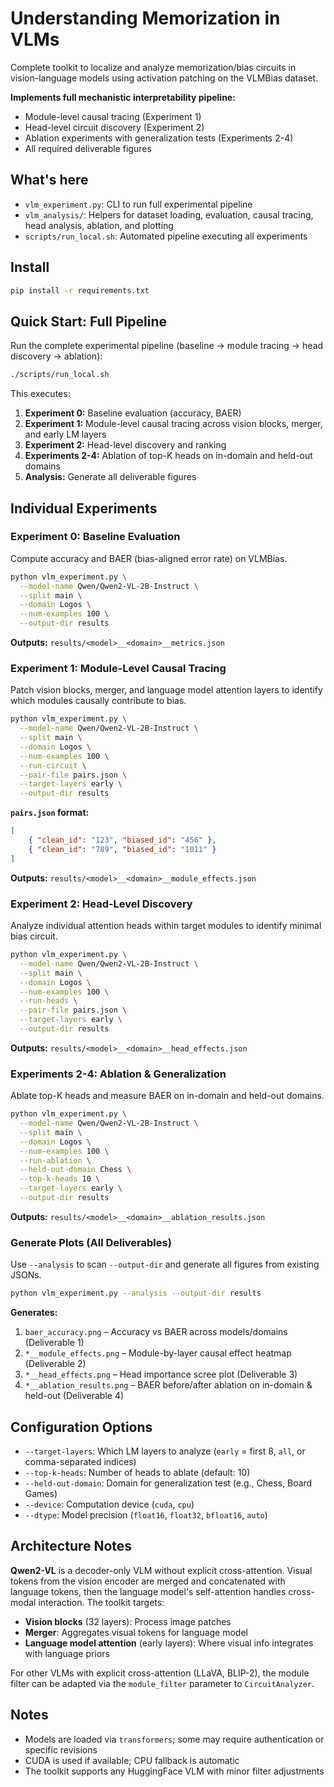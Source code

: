 # Understanding Memorization in VLMs

Complete toolkit to localize and analyze memorization/bias circuits in vision-language models using activation patching on the VLMBias dataset.

**Implements full mechanistic interpretability pipeline:**

- Module-level causal tracing (Experiment 1)
- Head-level circuit discovery (Experiment 2)
- Ablation experiments with generalization tests (Experiments 2-4)
- All required deliverable figures

## What's here

- `vlm_experiment.py`: CLI to run full experimental pipeline
- `vlm_analysis/`: Helpers for dataset loading, evaluation, causal tracing, head analysis, ablation, and plotting
- `scripts/run_local.sh`: Automated pipeline executing all experiments

## Install

```bash
pip install -r requirements.txt
```

## Quick Start: Full Pipeline

Run the complete experimental pipeline (baseline → module tracing → head discovery → ablation):

```bash
./scripts/run_local.sh
```

This executes:

1. **Experiment 0:** Baseline evaluation (accuracy, BAER)
2. **Experiment 1:** Module-level causal tracing across vision blocks, merger, and early LM layers
3. **Experiment 2:** Head-level discovery and ranking
4. **Experiments 2-4:** Ablation of top-K heads on in-domain and held-out domains
5. **Analysis:** Generate all deliverable figures

## Individual Experiments

### Experiment 0: Baseline Evaluation

Compute accuracy and BAER (bias-aligned error rate) on VLMBias.

```bash
python vlm_experiment.py \
  --model-name Qwen/Qwen2-VL-2B-Instruct \
  --split main \
  --domain Logos \
  --num-examples 100 \
  --output-dir results
```

**Outputs:** `results/<model>__<domain>__metrics.json`

### Experiment 1: Module-Level Causal Tracing

Patch vision blocks, merger, and language model attention layers to identify which modules causally contribute to bias.

```bash
python vlm_experiment.py \
  --model-name Qwen/Qwen2-VL-2B-Instruct \
  --split main \
  --domain Logos \
  --num-examples 100 \
  --run-circuit \
  --pair-file pairs.json \
  --target-layers early \
  --output-dir results
```

**`pairs.json` format:**

```json
[
	{ "clean_id": "123", "biased_id": "456" },
	{ "clean_id": "789", "biased_id": "1011" }
]
```

**Outputs:** `results/<model>__<domain>__module_effects.json`

### Experiment 2: Head-Level Discovery

Analyze individual attention heads within target modules to identify minimal bias circuit.

```bash
python vlm_experiment.py \
  --model-name Qwen/Qwen2-VL-2B-Instruct \
  --split main \
  --domain Logos \
  --num-examples 100 \
  --run-heads \
  --pair-file pairs.json \
  --target-layers early \
  --output-dir results
```

**Outputs:** `results/<model>__<domain>__head_effects.json`

### Experiments 2-4: Ablation & Generalization

Ablate top-K heads and measure BAER on in-domain and held-out domains.

```bash
python vlm_experiment.py \
  --model-name Qwen/Qwen2-VL-2B-Instruct \
  --split main \
  --domain Logos \
  --num-examples 100 \
  --run-ablation \
  --held-out-domain Chess \
  --top-k-heads 10 \
  --target-layers early \
  --output-dir results
```

**Outputs:** `results/<model>__<domain>__ablation_results.json`

### Generate Plots (All Deliverables)

Use `--analysis` to scan `--output-dir` and generate all figures from existing JSONs.

```bash
python vlm_experiment.py --analysis --output-dir results
```

**Generates:**

1. `baer_accuracy.png` – Accuracy vs BAER across models/domains (Deliverable 1)
2. `*__module_effects.png` – Module-by-layer causal effect heatmap (Deliverable 2)
3. `*__head_effects.png` – Head importance scree plot (Deliverable 3)
4. `*__ablation_results.png` – BAER before/after ablation on in-domain & held-out (Deliverable 4)

## Configuration Options

- `--target-layers`: Which LM layers to analyze (`early` = first 8, `all`, or comma-separated indices)
- `--top-k-heads`: Number of heads to ablate (default: 10)
- `--held-out-domain`: Domain for generalization test (e.g., Chess, Board Games)
- `--device`: Computation device (`cuda`, `cpu`)
- `--dtype`: Model precision (`float16`, `float32`, `bfloat16`, `auto`)

## Architecture Notes

**Qwen2-VL** is a decoder-only VLM without explicit cross-attention. Visual tokens from the vision encoder are merged and concatenated with language tokens, then the language model's self-attention handles cross-modal interaction. The toolkit targets:

- **Vision blocks** (32 layers): Process image patches
- **Merger**: Aggregates visual tokens for language model
- **Language model attention** (early layers): Where visual info integrates with language priors

For other VLMs with explicit cross-attention (LLaVA, BLIP-2), the module filter can be adapted via the `module_filter` parameter to `CircuitAnalyzer`.

## Notes

- Models are loaded via `transformers`; some may require authentication or specific revisions
- CUDA is used if available; CPU fallback is automatic
- The toolkit supports any HuggingFace VLM with minor filter adjustments
